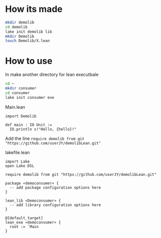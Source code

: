 # How its made

```bash
mkdir demolib
cd demolib
lake init demolib lib
mkdir Demolib
touch Demolib/X.lean
```

# How to use

In make another directory for lean executbale

```bash
cd ~
mkdir consumer
cd consumer
lake init consumer exe
```

Main.lean

```
import Demolib

def main : IO Unit :=
  IO.println s!"Hello, {hello}!"
```

Add the line `require demolib from git "https://github.com/userJY/demolibLean.git"`

lakefile.lean

```
import Lake
open Lake DSL

require demolib from git "https://github.com/userJY/demolibLean.git"

package «democonsumer» {
  -- add package configuration options here
}

lean_lib «Democonsumer» {
  -- add library configuration options here
}

@[default_target]
lean_exe «democonsumer» {
  root := `Main
}
```